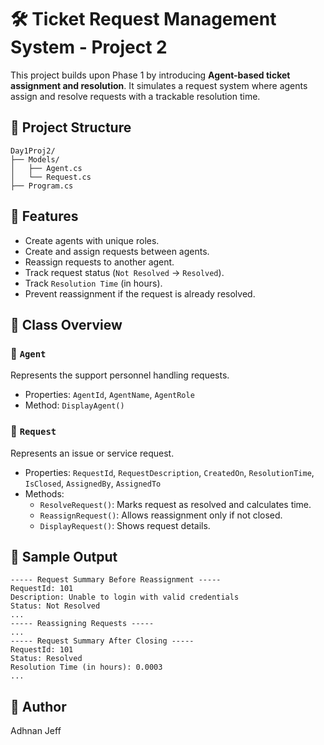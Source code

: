 # 🛠️ Ticket Request Management System - Project 2

This project builds upon Phase 1 by introducing **Agent-based ticket assignment and resolution**. It simulates a request system where agents assign and resolve requests with a trackable resolution time.

## 📁 Project Structure

```
Day1Proj2/
├── Models/
│   ├── Agent.cs
│   └── Request.cs
├── Program.cs
```

## 🚀 Features

- Create agents with unique roles.
- Create and assign requests between agents.
- Reassign requests to another agent.
- Track request status (`Not Resolved` → `Resolved`).
- Track `Resolution Time` (in hours).
- Prevent reassignment if the request is already resolved.

## 📄 Class Overview

### 🔹 `Agent`
Represents the support personnel handling requests.
- Properties: `AgentId`, `AgentName`, `AgentRole`
- Method: `DisplayAgent()`

### 🔹 `Request`
Represents an issue or service request.
- Properties: `RequestId`, `RequestDescription`, `CreatedOn`, `ResolutionTime`, `IsClosed`, `AssignedBy`, `AssignedTo`
- Methods:
  - `ResolveRequest()`: Marks request as resolved and calculates time.
  - `ReassignRequest()`: Allows reassignment only if not closed.
  - `DisplayRequest()`: Shows request details.

## 🧪 Sample Output

```
----- Request Summary Before Reassignment -----
RequestId: 101
Description: Unable to login with valid credentials
Status: Not Resolved
...
----- Reassigning Requests -----
...
----- Request Summary After Closing -----
RequestId: 101
Status: Resolved
Resolution Time (in hours): 0.0003
...
```

## 📝 Author

Adhnan Jeff
